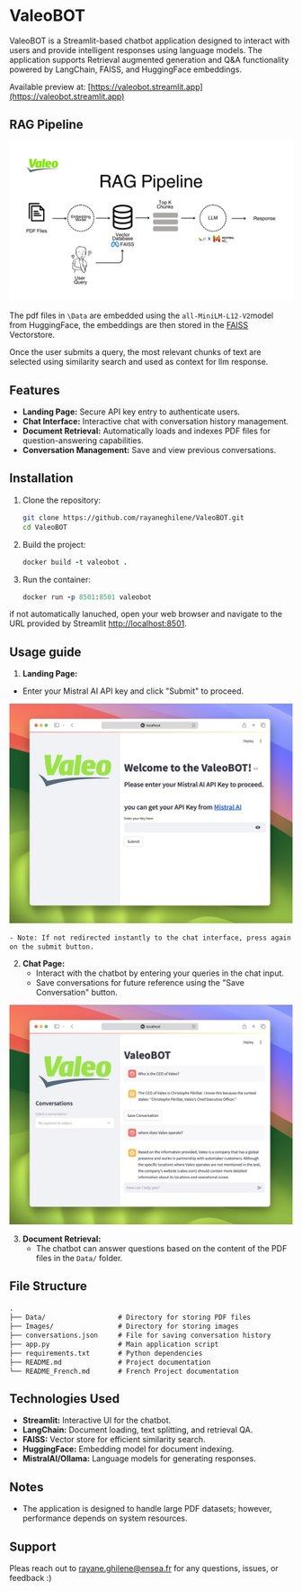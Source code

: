 # ValeoBOT

ValeoBOT is a Streamlit-based chatbot application designed to interact with users and provide intelligent responses using language models. The application supports Retrieval augmented generation and Q&A functionality powered by LangChain, FAISS, and HuggingFace embeddings.

Available preview at: [https://valeobot.streamlit.app](https://valeobot.streamlit.app)
## RAG Pipeline
![Images/RAG_Pipeline.png](Images/RAG_Pipeline.png)

The pdf files in `\Data` are embedded using the `all-MiniLM-L12-V2`model from HuggingFace, the embeddings are then stored in the [FAISS](https://github.com/facebookresearch/faiss) Vectorstore. 

Once the user submits a query, the most relevant chunks of text are selected using similarity search and used as context for llm response. 


## Features

- **Landing Page:** Secure API key entry to authenticate users.
- **Chat Interface:** Interactive chat with conversation history management.
- **Document Retrieval:** Automatically loads and indexes PDF files for question-answering capabilities.
- **Conversation Management:** Save and view previous conversations.



## Installation

1. Clone the repository:

    ```bash
    git clone https://github.com/rayaneghilene/ValeoBOT.git
    cd ValeoBOT
    ```

2. Build the project:
    ```ruby
    docker build -t valeobot .
    ```

3. Run the container:
    ```ruby
    docker run -p 8501:8501 valeobot
    ```


if not automatically lanuched, open your web browser and navigate to the URL provided by Streamlit 
[http://localhost:8501](http://localhost:8501).

## Usage guide

1. **Landing Page:**

- Enter your Mistral AI API key and click "Submit" to proceed.


![Images/Prerview.png](Images/Landing_Page.png)

    - Note: If not redirected instantly to the chat interface, press again on the submit button.



2. **Chat Page:**
   - Interact with the chatbot by entering your queries in the chat input.
   - Save conversations for future reference using the "Save Conversation" button.


![Images/Prerview.png](Images/Prerview.png)


3. **Document Retrieval:**
   - The chatbot can answer questions based on the content of the PDF files in the `Data/` folder.

## File Structure

```
.
├── Data/                  # Directory for storing PDF files
├── Images/                # Directory for storing images
├── conversations.json     # File for saving conversation history
├── app.py                 # Main application script
├── requirements.txt       # Python dependencies
├── README.md              # Project documentation
└── README_French.md       # French Project documentation
```

## Technologies Used

- **Streamlit:** Interactive UI for the chatbot.
- **LangChain:** Document loading, text splitting, and retrieval QA.
- **FAISS:** Vector store for efficient similarity search.
- **HuggingFace:** Embedding model for document indexing.
- **MistralAI/Ollama:** Language models for generating responses.

## Notes
- The application is designed to handle large PDF datasets; however, performance depends on system resources.


##  Support

Pleas reach out to rayane.ghilene@ensea.fr for any questions, issues, or feedback :)